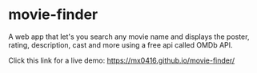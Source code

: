 # movie-finder
A web app that let's you search any movie name and displays the poster, rating, description, cast and more using a free api called OMDb API.


Click this link for a live demo: https://mx0416.github.io/movie-finder/
